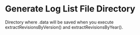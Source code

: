 # Generate Log List File Directory

Directory where .data will be saved when you execute extractRevisionsByVersion() and extractRevisionsByYear().